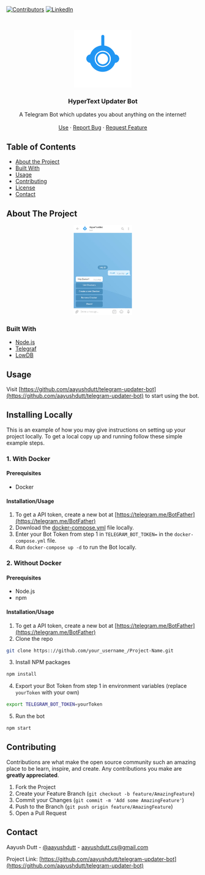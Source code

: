 <!-- PROJECT SHIELDS -->
<!--
*** I'm using markdown "reference style" links for readability.
*** Reference links are enclosed in brackets [ ] instead of parentheses ( ).
*** See the bottom of this document for the declaration of the reference variables
*** for build-url, contributors-url, etc. This is an optional, concise syntax you may use.
*** https://www.markdownguide.org/basic-syntax/#reference-style-links
-->
[![Contributors][contributors-shield]][contributors-url]
[![LinkedIn][linkedin-shield]][linkedin-url]



<!-- PROJECT LOGO -->
<br />
<p align="center">
  <a href="https://github.com/aayushdutt/telegram-updater-bot">
    <img src="media/icon.svg" alt="Logo" width="150" height="150">
  </a>

  <h3 align="center">HyperText Updater Bot</h3>

  <p align="center">
    A Telegram Bot which updates you about anything on the internet!
    <br />
    <br />
    <a href="https://telegram.me/notilyBot">Use</a>
    ·
    <a href="https://github.com//aayushdutt/telegram-updater-bot/issues">Report Bug</a>
    ·
    <a href="https://github.com//aayushdutt/telegram-updater-bot/issues">Request Feature</a>
  </p>
</p>



<!-- TABLE OF CONTENTS -->
## Table of Contents

* [About the Project](#about-the-project)
* [Built With](#built-with)
* [Usage](#usage)
* [Contributing](#contributing)
* [License](#license)
* [Contact](#contact)


<!-- ABOUT THE PROJECT -->
## About The Project

<p align="center">
  <img width="30%" src="media/start-screenshot.jpg" >
</p>


### Built With
* [Node.js](https://nodejs.org/en/)
* [Telegraf](https://github.com/influxdata/telegraf)
* [LowDB](https://github.com/typicode/lowdb)

## Usage
Visit [https://github.com/aayushdutt/telegram-updater-bot](https://github.com/aayushdutt/telegram-updater-bot) to start using the bot.

## Installing Locally

This is an example of how you may give instructions on setting up your project locally.
To get a local copy up and running follow these simple example steps.

### 1. With Docker 

#### Prerequisites
* Docker

#### Installation/Usage
1. To get a API token, create a new bot at [https://telegram.me/BotFather](https://telegram.me/BotFather)
2. Download the [docker-compose.yml](https://raw.githubusercontent.com/aayushdutt/telegram-updater-bot/master/docker-compose.yml) file locally.
3. Enter your Bot Token from step 1 in `TELEGRAM_BOT_TOKEN=` in the `docker-compose.yml` file.
4. Run `docker-compose up -d` to run the Bot locally.

### 2. Without Docker

#### Prerequisites
* Node.js
* npm

#### Installation/Usage

1. To get a API token, create a new bot at [https://telegram.me/BotFather](https://telegram.me/BotFather)
2. Clone the repo
```sh
git clone https:://github.com/your_username_/Project-Name.git
```
3. Install NPM packages
```sh
npm install
```
4. Export your Bot Token from step 1 in environment variables (replace `yourToken` with your own)
```sh
export TELEGRAM_BOT_TOKEN=yourToken
```
5. Run the bot
```sh
npm start
```


<!-- CONTRIBUTING -->
## Contributing

Contributions are what make the open source community such an amazing place to be learn, inspire, and create. Any contributions you make are **greatly appreciated**.

1. Fork the Project
2. Create your Feature Branch (`git checkout -b feature/AmazingFeature`)
3. Commit your Changes (`git commit -m 'Add some AmazingFeature'`)
4. Push to the Branch (`git push origin feature/AmazingFeature`)
5. Open a Pull Request



<!-- CONTACT -->
## Contact

Aayush Dutt - [@aayushdutt](https://twitter.com/aayushdutt) - aayushdutt.cs@gmail.com

Project Link: [https://github.com/aayushdutt/telegram-updater-bot](https://github.com/aayushdutt/telegram-updater-bot)


<!-- MARKDOWN LINKS & IMAGES -->
<!-- https://www.markdownguide.org/basic-syntax/#reference-style-links -->
[contributors-shield]: https://img.shields.io/badge/contributors-1-orange.svg?style=flat-square
[contributors-url]: https://github.com/othneildrew/Best-README-Template/graphs/contributors
[license-shield]: https://img.shields.io/badge/license-MIT-blue.svg?style=flat-square
[linkedin-shield]: https://img.shields.io/badge/-LinkedIn-black.svg?style=flat-square&logo=linkedin&colorB=555
[linkedin-url]: https://linkedin.com/in/aayushdutt
